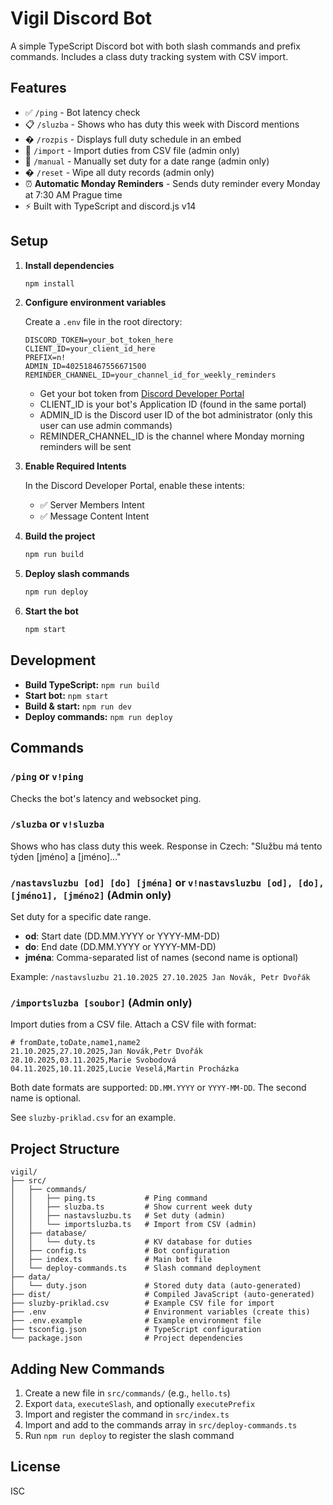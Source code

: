 # Vigil Discord Bot

A simple TypeScript Discord bot with both slash commands and prefix commands. Includes a class duty tracking system with CSV import.

## Features

- ✅ `/ping` - Bot latency check
- 📋 `/sluzba` - Shows who has duty this week with Discord mentions
- � `/rozpis` - Displays full duty schedule in an embed
- 📁 `/import` - Import duties from CSV file (admin only)
- 🔧 `/manual` - Manually set duty for a date range (admin only)
- �️ `/reset` - Wipe all duty records (admin only)
- ⏰ **Automatic Monday Reminders** - Sends duty reminder every Monday at 7:30 AM Prague time
- ⚡ Built with TypeScript and discord.js v14

## Setup

1. **Install dependencies**
   ```bash
   npm install
   ```

2. **Configure environment variables**
   
   Create a `.env` file in the root directory:
   ```env
   DISCORD_TOKEN=your_bot_token_here
   CLIENT_ID=your_client_id_here
   PREFIX=n!
   ADMIN_ID=402518467556671500
   REMINDER_CHANNEL_ID=your_channel_id_for_weekly_reminders
   ```
   
   - Get your bot token from [Discord Developer Portal](https://discord.com/developers/applications)
   - CLIENT_ID is your bot's Application ID (found in the same portal)
   - ADMIN_ID is the Discord user ID of the bot administrator (only this user can use admin commands)
   - REMINDER_CHANNEL_ID is the channel where Monday morning reminders will be sent

3. **Enable Required Intents**
   
   In the Discord Developer Portal, enable these intents:
   - ✅ Server Members Intent
   - ✅ Message Content Intent

4. **Build the project**
   ```bash
   npm run build
   ```

5. **Deploy slash commands**
   ```bash
   npm run deploy
   ```

6. **Start the bot**
   ```bash
   npm start
   ```

## Development

- **Build TypeScript:** `npm run build`
- **Start bot:** `npm start`
- **Build & start:** `npm run dev`
- **Deploy commands:** `npm run deploy`

## Commands

### `/ping` or `v!ping`
Checks the bot's latency and websocket ping.

### `/sluzba` or `v!sluzba`
Shows who has class duty this week. Response in Czech: "Službu má tento týden [jméno] a [jméno]..."

### `/nastavsluzbu [od] [do] [jména]` or `v!nastavsluzbu [od], [do], [jméno1], [jméno2]` (Admin only)
Set duty for a specific date range.
- **od**: Start date (DD.MM.YYYY or YYYY-MM-DD)
- **do**: End date (DD.MM.YYYY or YYYY-MM-DD)
- **jména**: Comma-separated list of names (second name is optional)

Example: `/nastavsluzbu 21.10.2025 27.10.2025 Jan Novák, Petr Dvořák`

### `/importsluzba [soubor]` (Admin only)
Import duties from a CSV file. Attach a CSV file with format:
```csv
# fromDate,toDate,name1,name2
21.10.2025,27.10.2025,Jan Novák,Petr Dvořák
28.10.2025,03.11.2025,Marie Svobodová
04.11.2025,10.11.2025,Lucie Veselá,Martin Procházka
```

Both date formats are supported: `DD.MM.YYYY` or `YYYY-MM-DD`. The second name is optional.

See `sluzby-priklad.csv` for an example.

## Project Structure

```
vigil/
├── src/
│   ├── commands/
│   │   ├── ping.ts           # Ping command
│   │   ├── sluzba.ts         # Show current week duty
│   │   ├── nastavsluzbu.ts   # Set duty (admin)
│   │   └── importsluzba.ts   # Import from CSV (admin)
│   ├── database/
│   │   └── duty.ts           # KV database for duties
│   ├── config.ts             # Bot configuration
│   ├── index.ts              # Main bot file
│   └── deploy-commands.ts    # Slash command deployment
├── data/
│   └── duty.json             # Stored duty data (auto-generated)
├── dist/                     # Compiled JavaScript (auto-generated)
├── sluzby-priklad.csv        # Example CSV file for import
├── .env                      # Environment variables (create this)
├── .env.example              # Example environment file
├── tsconfig.json             # TypeScript configuration
└── package.json              # Project dependencies
```

## Adding New Commands

1. Create a new file in `src/commands/` (e.g., `hello.ts`)
2. Export `data`, `executeSlash`, and optionally `executePrefix`
3. Import and register the command in `src/index.ts`
4. Import and add to the commands array in `src/deploy-commands.ts`
5. Run `npm run deploy` to register the slash command

## License

ISC
